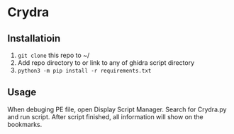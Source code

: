 # Crydra

## Installatioin

1. `git clone` this repo to ~/
2. Add repo directory to  or link to any of  ghidra script directory 
3. `python3 -m pip install -r requirements.txt`

## Usage
When debuging PE file, open Display Script Manager.
Search for Crydra.py and run script.
After script finished, all information will show on the bookmarks.